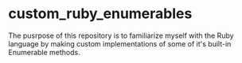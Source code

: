# custom_ruby_enumerables
The pusrpose of this repository is to familiarize myself with the Ruby language by making custom implementations of some of it's built-in Enumerable methods.
